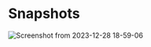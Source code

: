 # Snapshots

![Screenshot from 2023-12-28 18-59-06](https://github.com/sanjeevgangwar/Linux_task/assets/93440963/1f3d9b19-e81f-46a7-9511-e770729c6d61)

